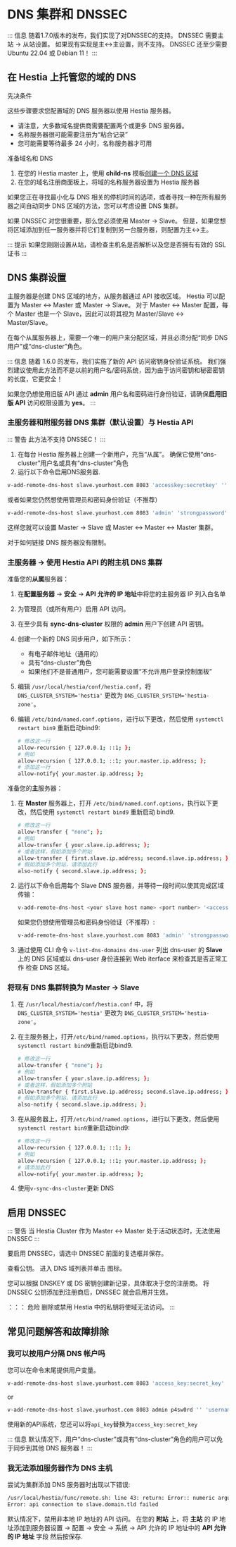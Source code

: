 # DNS 集群和 DNSSEC

::: 信息
随着1.7.0版本的发布，我们实现了对DNSSEC的支持。 DNSSEC 需要主站 -> 从站设置。 如果现有实现是主<->主设置，则不支持。 DNSSEC 还至少需要 Ubuntu 22.04 或 Debian 11！
:::

## 在 Hestia 上托管您的域的 DNS

先决条件

这些步骤要求您配置域的 DNS 服务器以使用 Hestia 服务器。

- 请注意，大多数域名提供商需要配置两个或更多 DNS 服务器。
- 名称服务器很可能需要注册为“粘合记录”
- 您可能需要等待最多 24 小时，名称服务器才可用

准备域名和 DNS

1. 在您的 Hestia master 上，使用 **child-ns** 模板[创建一个 DNS 区域](../user-guide/dns#adding-a-dns-zone)
2. 在您的域名注册商面板上，将域的名称服务器设置为 Hestia 服务器

如果您正在寻找最小化与 DNS 相关的停机时间的选项，或者寻找一种在所有服务器之间自动同步 DNS 区域的方法，您可以考虑设置 DNS 集群。

如果 DNSSEC 对您很重要，那么您必须使用 Master -> Slave。 但是，如果您想将区域添加到任一服务器并将它们复制到另一台服务器，则配置为主<->主。

::: 提示
如果您刚刚设置从站，请检查主机名是否解析以及您是否拥有有效的 SSL 证书
:::

## DNS 集群设置

主服务器是创建 DNS 区域的地方，从服务器通过 API 接收区域。 Hestia 可以配置为 Master <-> Master 或 Master -> Slave。 对于 Master <-> Master 配置，每个 Master 也是一个 Slave，因此可以将其视为 Master/Slave <-> Master/Slave。

在每个从属服务器上，需要一个唯一的用户来分配区域，并且必须分配“同步 DNS 用户”或“dns-cluster”角色。

::: 信息
随着 1.6.0 的发布，我们实施了新的 API 访问密钥身份验证系统。 我们强烈建议使用此方法而不是以前的用户名/密码系统，因为由于访问密钥和秘密密钥的长度，它更安全！

如果您仍想使用旧版 API 通过 **admin** 用户名和密码进行身份验证，请确保**启用旧版 API** 访问权限设置为 **yes**。
:::

### 主服务器和附服务器 DNS 集群（默认设置）与 Hestia API

::: 警告
此方法不支持 DNSSEC！
:::

1. 在每台 Hestia 服务器上创建一个新用户，充当“从属”。 确保它使用“dns-cluster”用户名或具有“dns-cluster”角色
2. 运行以下命令启用DNS服务器.

```bash
v-add-remote-dns-host slave.yourhost.com 8083 'accesskey:secretkey' '' 'api' 'username'
```

或者如果您仍然想使用管理员和密码身份验证（不推荐）

```bash
v-add-remote-dns-host slave.yourhost.com 8083 'admin' 'strongpassword' 'api' 'username'
```

这样您就可以设置 Master -> Slave 或 Master <-> Master <-> Master 集群。

对于如何链接 DNS 服务器没有限制。

### 主服务器 -> 使用 Hestia API 的附主机 DNS 集群

准备您的**从属**服务器：

1. 在**配置服务器** -> **安全** -> **API 允许的 IP 地址**中将您的主服务器 IP 列入白名单
2. 为管理员（或所有用户）启用 API 访问。
3. 在至少具有 **sync-dns-cluster** 权限的 **admin** 用户下创建 API 密钥。
4. 创建一个新的 DNS 同步用户，如下所示：
    - 有电子邮件地址（通用的）
    - 具有“dns-cluster”角色
    - 如果他们不是普通用户，您可能需要设置“不允许用户登录控制面板”
5. 编辑 `/usr/local/hestia/conf/hestia.conf`，将 `DNS_CLUSTER_SYSTEM='hestia'` 更改为 `DNS_CLUSTER_SYSTEM='hestia-zone'`。
6. 编辑 `/etc/bind/named.conf.options`，进行以下更改，然后使用 `systemctl restart bin9` 重新启动bind9:

   ```bash
   # 修改这一行
   allow-recursion { 127.0.0.1; ::1; };
   # 例如
   allow-recursion { 127.0.0.1; ::1; your.master.ip.address; };
   # 添加这一行
   allow-notify{ your.master.ip.address; };
   ```

准备您的**主**服务器：

1. 在 **Master** 服务器上，打开 `/etc/bind/named.conf.options`，执行以下更改，然后使用 `systemctl restart bind9` 重新启动 bind9.

   ```bash
   # 修改这一行
   allow-transfer { "none"; };
   # 例如
   allow-transfer { your.slave.ip.address; };
   # 或者这样，假如添加多个附站
   allow-transfer { first.slave.ip.address; second.slave.ip.address; };
   # 假如添加多个附站，请添加此行
   also-notify { second.slave.ip.address; };
   ```

2. 运行以下命令启用每个 Slave DNS 服务器，并等待一段时间以使其完成区域传输：

   ```bash
   v-add-remote-dns-host <your slave host name> <port number> '<accesskey>:<secretkey>' '' 'api' '<your chosen slave user name>'
   ```

   如果您仍想使用管理员和密码身份验证（不推荐）:

   ```bash
   v-add-remote-dns-host slave.yourhost.com 8083 'admin' 'strongpassword' 'api' 'user-name'
   ```

3. 通过使用 CLI 命令 `v-list-dns-domains dns-user` 列出 dns-user 的 **Slave** 上的 DNS 区域或以 dns-user 身份连接到 Web iterface 来检查其是否正常工作 检查 DNS 区域。

### 将现有 DNS 集群转换为 Master -> Slave

1. 在 `/usr/local/hestia/conf/hestia.conf` 中，将 `DNS_CLUSTER_SYSTEM='hestia'` 更改为 `DNS_CLUSTER_SYSTEM='hestia-zone'`。
2. 在主服务器上，打开`/etc/bind/named.options`，执行以下更改，然后使用`systemctl restart bind9`重新启动bind9.

   ```bash
   # 修改这一行
   allow-transfer { "none"; };
   # 例如
   allow-transfer { your.slave.ip.address; };
   # 或者这样，假如添加多个附站
   allow-transfer { first.slave.ip.address; second.slave.ip.address; };
   # 假如添加多个附站，请添加此行
   also-notify { second.slave.ip.address; };
   ```

3. 在从服务器上，打开`/etc/bind/named.options`，进行以下更改，然后使用`systemctl restart bin9`重新启动bind9:

   ```bash
   # 修改这一行
   allow-recursion { 127.0.0.1; ::1; };
   # 例如
   allow-recursion { 127.0.0.1; ::1; your.master.ip.address; };
   # 请添加此行
   allow-notify{ your.master.ip.address; };
   ```

4. 使用`v-sync-dns-cluster`更新 DNS

## 启用 DNSSEC

::: 警告
当 Hestia Cluster 作为 Master <-> Master 处于活动状态时，无法使用 DNSSEC
:::

要启用 DNSSEC，请选中 DNSSEC 前面的复选框并保存。

查看公钥。 进入 DNS 域列表并单击 <i class="fas fas-key"></i> 图标。

您可以根据 DNSKEY 或 DS 密钥创建新记录，具体取决于您的注册商。 将 DNSSEC 公钥添加到注册商后，DNSSEC 就会启用并生效。

：：： 危险
删除或禁用 Hestia 中的私钥将使域无法访问。
:::

## 常见问题解答和故障排除

### 我可以按用户分隔 DNS 帐户吗

您可以在命令末尾提供用户变量。

````bash
v-add-remote-dns-host slave.yourhost.com 8083 'access_key:secret_key' '' '' 'username'```
````

or

```bash
v-add-remote-dns-host slave.yourhost.com 8083 admin p4sw0rd '' 'username'
```

使用新的API系统，您还可以将`api_key`替换为`access_key:secret_key`

::: 信息
默认情况下，用户“dns-cluster”或具有“dns-cluster”角色的用户可以免于同步到其他 DNS 服务器！
:::

### 我无法添加服务器作为 DNS 主机

尝试为集群添加 DNS 服务器时出现以下错误:

```bash
/usr/local/hestia/func/remote.sh: line 43: return: Error:: numeric argument required
Error: api connection to slave.domain.tld failed
```

默认情况下，禁用非本地 IP 地址的 API 访问。 在您的 **附站** 上，将 **主站** 的 IP 地址添加到服务器设置 -> 配置 -> 安全 -> 系统 -> API 允许的 IP 地址中的 **API 允许的 IP 地址** 字段 然后按保存.
